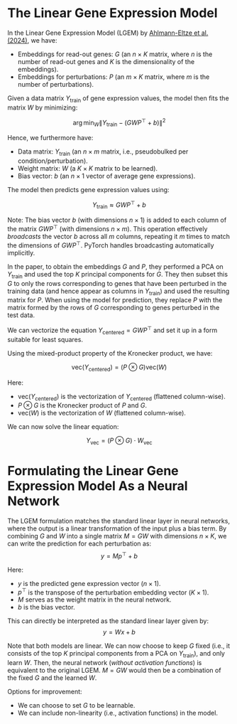 # The Linear Gene Expression Model

In the Linear Gene Expression Model (LGEM) by [Ahlmann-Eltze et al. (2024)](https://doi.org/10.1101/2024.09.16.613342), we have:
- Embeddings for read-out genes: $G$ (an $n \times K$ matrix, where $n$ is the number of read-out genes and $K$ is the dimensionality of the embeddings).
- Embeddings for perturbations: $P$ (an $m \times K$ matrix, where $m$ is the number of perturbations).

Given a data matrix $Y_{\text{train}}$ of gene expression values, the model then fits the matrix $W$ by minimizing:

$$
\arg\min_{W} \| Y_{\text{train}} - (G W P^\top + b) \|^2
$$

Hence, we furthermore have:
- Data matrix: $Y_{\text{train}}$ (an $n \times m$ matrix, i.e., pseudobulked per condition/perturbation).
- Weight matrix: $W$ (a $K \times K$ matrix to be learned).
- Bias vector: $b$ (an $n \times 1$ vector of average gene expressions).

The model then predicts gene expression values using:

$$
Y_{\text{train}} \approx G W P^\top + b
$$

Note: The bias vector $b$ (with dimensions $n \times 1$) is added to each column of the matrix $G W P^\top$ (with dimensions $n \times m$).
This operation effectively _broadcasts_ the vector $b$ across all $m$ columns, repeating it $m$ times to match the dimensions of $G W P^\top$.
PyTorch handles broadcasting automatically implicitly.

In the paper, to obtain the embeddings $G$ and $P$, they performed a PCA on $Y_{\text{train}}$ and used the top $K$ principal components for $G$.
They then subset this $G$ to only the rows corresponding to genes that have been perturbed in the training data (and hence appear as columns in $Y_{\text{train}}$) and used the resulting matrix for $P$.
When using the model for prediction, they replace $P$ with the matrix formed by the rows of $G$ corresponding to genes perturbed in the test data.

We can vectorize the equation $Y_{\text{centered}} = G W P^\top$ and set it up in a form suitable for least squares.

Using the mixed-product property of the Kronecker product, we have:

$$
\text{vec} (Y_{\text{centered}}) = (P \otimes G) \text{vec} (W)
$$

Here:
- $\text{vec} (Y_{\text{centered}})$ is the vectorization of $Y_{\text{centered}}$ (flattened column-wise).
- $P \otimes G$ is the Kronecker product of $P$ and $G$.
- $\text{vec} (W)$ is the vectorization of $W$ (flattened column-wise).

We can now solve the linear equation:

$$
Y_{\text{vec}} = (P \otimes G) \cdot W_{\text{vec}}
$$

# Formulating the Linear Gene Expression Model As a Neural Network

The LGEM formulation matches the standard linear layer in neural networks, where the output is a linear transformation of the input plus a bias term.
By combining $G$ and $W$ into a single matrix $M = G W$ with dimensions $n \times K$, we can write the prediction for each perturbation as:
$$
y = M p^\top + b
$$

Here:
- $y$ is the predicted gene expression vector ($n \times 1$).
- $p^\top$ is the transpose of the perturbation embedding vector ($K \times 1$).
- $M$ serves as the weight matrix in the neural network.
- $b$ is the bias vector.

This can directly be interpreted as the standard linear layer given by:
$$
y = W x + b
$$

Note that both models are linear.
We can now choose to keep $G$ fixed (i.e., it consists of the top $K$ principal components from a PCA on $Y_{\text{train}}$), and only learn $W$.
Then, the neural network (_without activation functions_) is equivalent to the original LGEM.
$M = G W$ would then be a combination of the fixed $G$ and the learned $W$.

Options for improvement:
- We can choose to set $G$ to be learnable.
- We can include non-linearity (i.e., activation functions) in the model.
